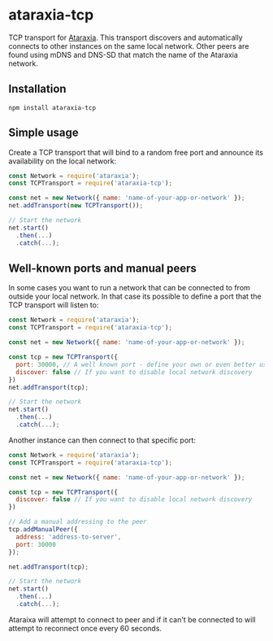 # ataraxia-tcp

TCP transport for [Ataraxia](https://github.com/aholstenson/ataraxia). This
transport discovers and automatically connects to other instances on the same
local network. Other peers are found using mDNS and DNS-SD that match the name
of the Ataraxia network.

## Installation

```
npm install ataraxia-tcp
```

## Simple usage

Create a TCP transport that will bind to a random free port and announce
its availability on the local network:

```javascript
const Network = require('ataraxia');
const TCPTransport = require('ataraxia-tcp');

const net = new Network({ name: 'name-of-your-app-or-network' });
net.addTransport(new TCPTransport());

// Start the network
net.start()
  .then(...)
  .catch(...);
```

## Well-known ports and manual peers

In some cases you want to run a network that can be connected to from outside
your local network. In that case its possible to define a port that the TCP
transport will listen to:

```javascript
const Network = require('ataraxia');
const TCPTransport = require('ataraxia-tcp');

const net = new Network({ name: 'name-of-your-app-or-network' });

const tcp = new TCPTransport({
  port: 30000, // A well known port - define your own or even better use a config file,
  discover: false // If you want to disable local network discovery
})
net.addTransport(tcp);

// Start the network
net.start()
  .then(...)
  .catch(...);
```

Another instance can then connect to that specific port:

```javascript
const Network = require('ataraxia');
const TCPTransport = require('ataraxia-tcp');

const net = new Network({ name: 'name-of-your-app-or-network' });

const tcp = new TCPTransport({
  discover: false // If you want to disable local network discovery
})

// Add a manual addressing to the peer
tcp.addManualPeer({
  address: 'address-to-server',
  port: 30000
});

net.addTransport(tcp);

// Start the network
net.start()
  .then(...)
  .catch(...);
```

Ataraixa will attempt to connect to peer and if it can't be connected to will
attempt to reconnect once every 60 seconds.
